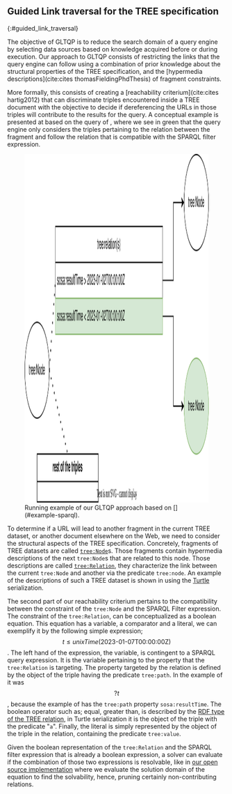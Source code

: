 ## Guided Link traversal for the TREE specification
{:#guided_link_traversal}

The objective of GLTQP is to reduce the search domain of a query engine by selecting data sources based on knowledge 
acquired before or during execution.
Our approach to GLTQP consists of restricting the links 
that the query engine can follow using a combination of prior knowledge about the structural properties of the TREE specification,
and the [hypermedia descriptions](cite:cites thomasFieldingPhdThesis) of fragment constraints.

More formally, this consists of creating a [reachability criterium](cite:cites hartig2012) 
that can discriminate triples encountered
inside a TREE document with the objective to decide if dereferencing the URLs in
those triples will contribute to the results for the query.
A conceptual example is presented at [](#running_example) based on the query of [](#example-sparql),
where we see in green that the query engine only considers the triples pertaining to
the relation between the fragment and follow the relation that is compatible with the SPARQL filter expression.

<figure id="running_example">
<img src="img/running_example.drawio.svg" alt="[Running example of our GLTQP approach]" class="figure-narrow" style="height: 20vh">
<figcaption markdown="block">
Running example of our GLTQP approach based on [](#example-sparql).
</figcaption>
</figure>

To determine if a URL will lead to another fragment in the current TREE dataset,
or another document elsewhere on the Web,
we need to consider the structural aspects of the TREE specification.
Concretely, fragments of TREE datasets
are called [`tree:Node`](https://treecg.github.io/specification/#Node)s.
Those fragments contain hypermedia descriptions of the next `tree:Node`s that are related to this node.
Those descriptions are called [`tree:Relation`](https://treecg.github.io/specification/#Relation),
they characterize the link between the current `tree:Node` and another via the predicate `tree:node`.
An example of the descriptions of such a TREE dataset is shown 
in [](#TREE-relation-turtle-example) using the [Turtle](https://www.w3.org/TR/turtle/) serialization.

The second part of our reachability criterium pertains to the compatibility between the constraint
of the `tree:Node` and the SPARQL Filter expression. 
The constraint of the `tree:Relation`, can be conceptualized as a boolean equation.
This equation has a variable, a comparator and a literal,
we can exemplify it by the following simple expression; $$ t \leq unixTime(\text{2023-01-07T00:00:00Z}) $$.
The left hand of the expression, the variable, is contingent to a SPARQL query expression.
It is the variable pertaining to the property that the `tree:Relation` is targeting.
The property targeted by the relation is defined by the object of the triple
having the predicate `tree:path`.
In the example of [](#example-sparql) it was $$ ?t $$, because the example of [](#TREE-relation-turtle-example)
has the `tree:path` property `sosa:resultTime`. 
The boolean operator such as; equal, greater than, is described by the [RDF type of the TREE relation](https://treecg.github.io/specification/#Relation), in Turtle serialization it is the object of the triple with the predicate "`a`".
Finally, the literal is simply represented by the object of the triple in the relation,
containing the predicate `tree:value`.


Given the boolean representation of the `tree:Relation` and the SPARQL filter expression that is already a boolean expression,
a solver can evaluate if the combination of those two expressions is resolvable, like in [our open source implementation](https://github.com/constraintAutomaton/comunica-feature-link-traversal/tree/feature/time-filtering-tree-sparqlee-implementation) where we evaluate the solution domain of the equation to find the solvability, hence, pruning certainly non-contributing relations.
